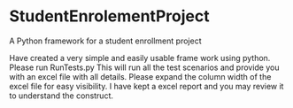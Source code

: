 # StudentEnrolementProject
A Python framework for  a student  enrollment project

Have created a very simple and easily usable frame work using python.
Please run RunTests.py  This will run all the test scenarios and provide you with an excel file with all details.  Please expand the column width of the excel file for easy visibility.
I have kept a excel report and you may review it to understand the construct.

